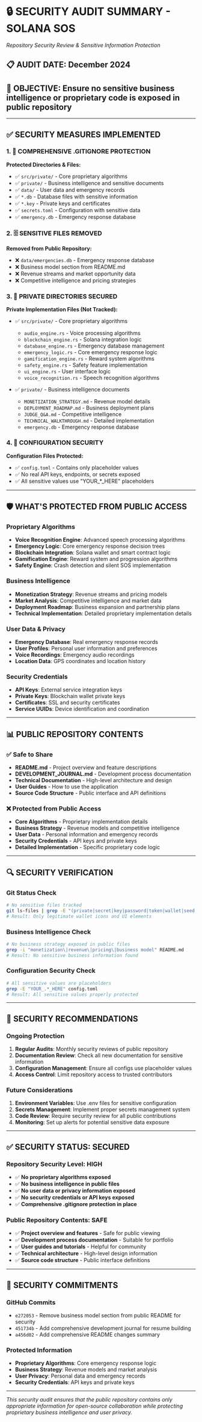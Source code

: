 # 🔒 **SECURITY AUDIT SUMMARY - SOLANA SOS**
*Repository Security Review & Sensitive Information Protection*

## 📋 **AUDIT DATE**: December 2024
## 🎯 **OBJECTIVE**: Ensure no sensitive business intelligence or proprietary code is exposed in public repository

---

## ✅ **SECURITY MEASURES IMPLEMENTED**

### **1. 🔐 COMPREHENSIVE .GITIGNORE PROTECTION**
**Protected Directories & Files:**
- ✅ `src/private/` - Core proprietary algorithms
- ✅ `private/` - Business intelligence and sensitive documents
- ✅ `data/` - User data and emergency records
- ✅ `*.db` - Database files with sensitive information
- ✅ `*.key` - Private keys and certificates
- ✅ `secrets.toml` - Configuration with sensitive data
- ✅ `emergency.db` - Emergency response database

### **2. 🗄️ SENSITIVE FILES REMOVED**
**Removed from Public Repository:**
- ❌ `data/emergencies.db` - Emergency response database
- ❌ Business model section from README.md
- ❌ Revenue streams and market opportunity data
- ❌ Competitive intelligence and pricing strategies

### **3. 📁 PRIVATE DIRECTORIES SECURED**
**Private Implementation Files (Not Tracked):**
- ✅ `src/private/` - Core proprietary algorithms
  - `audio_engine.rs` - Voice processing algorithms
  - `blockchain_engine.rs` - Solana integration logic
  - `database_engine.rs` - Emergency database management
  - `emergency_logic.rs` - Core emergency response logic
  - `gamification_engine.rs` - Reward system algorithms
  - `safety_engine.rs` - Safety feature implementation
  - `ui_engine.rs` - User interface logic
  - `voice_recognition.rs` - Speech recognition algorithms

- ✅ `private/` - Business intelligence documents
  - `MONETIZATION_STRATEGY.md` - Revenue model details
  - `DEPLOYMENT_ROADMAP.md` - Business deployment plans
  - `JUDGE_Q&A.md` - Competitive intelligence
  - `TECHNICAL_WALKTHROUGH.md` - Detailed implementation
  - `emergency.db` - Emergency response database

### **4. 🔧 CONFIGURATION SECURITY**
**Configuration Files Protected:**
- ✅ `config.toml` - Contains only placeholder values
- ✅ No real API keys, endpoints, or secrets exposed
- ✅ All sensitive values use "YOUR_*_HERE" placeholders

---

## 🛡️ **WHAT'S PROTECTED FROM PUBLIC ACCESS**

### **Proprietary Algorithms**
- **Voice Recognition Engine**: Advanced speech processing algorithms
- **Emergency Logic**: Core emergency response decision trees
- **Blockchain Integration**: Solana wallet and smart contract logic
- **Gamification Engine**: Reward system and progression algorithms
- **Safety Engine**: Crash detection and silent SOS implementation

### **Business Intelligence**
- **Monetization Strategy**: Revenue streams and pricing models
- **Market Analysis**: Competitive intelligence and market data
- **Deployment Roadmap**: Business expansion and partnership plans
- **Technical Implementation**: Detailed proprietary implementation details

### **User Data & Privacy**
- **Emergency Database**: Real emergency response records
- **User Profiles**: Personal user information and preferences
- **Voice Recordings**: Emergency audio recordings
- **Location Data**: GPS coordinates and location history

### **Security Credentials**
- **API Keys**: External service integration keys
- **Private Keys**: Blockchain wallet private keys
- **Certificates**: SSL and security certificates
- **Service UUIDs**: Device identification and coordination

---

## 📊 **PUBLIC REPOSITORY CONTENTS**

### **✅ Safe to Share**
- **README.md** - Project overview and feature descriptions
- **DEVELOPMENT_JOURNAL.md** - Development process documentation
- **Technical Documentation** - High-level architecture and design
- **User Guides** - How to use the application
- **Source Code Structure** - Public interface and API definitions

### **❌ Protected from Public Access**
- **Core Algorithms** - Proprietary implementation details
- **Business Strategy** - Revenue models and competitive intelligence
- **User Data** - Personal information and emergency records
- **Security Credentials** - API keys and private keys
- **Detailed Implementation** - Specific proprietary code logic

---

## 🔍 **SECURITY VERIFICATION**

### **Git Status Check**
```bash
# No sensitive files tracked
git ls-files | grep -E "(private|secret|key|password|token|wallet|seed|mnemonic|\.db|\.key)"
# Result: Only legitimate wallet icons and UI elements
```

### **Business Intelligence Check**
```bash
# No business strategy exposed in public files
grep -i "monetization\|revenue\|pricing\|business model" README.md
# Result: No sensitive business information found
```

### **Configuration Security Check**
```bash
# All sensitive values are placeholders
grep -E "YOUR_.*_HERE" config.toml
# Result: All sensitive values properly protected
```

---

## 🎯 **SECURITY RECOMMENDATIONS**

### **Ongoing Protection**
1. **Regular Audits**: Monthly security reviews of public repository
2. **Documentation Review**: Check all new documentation for sensitive information
3. **Configuration Management**: Ensure all configs use placeholder values
4. **Access Control**: Limit repository access to trusted contributors

### **Future Considerations**
1. **Environment Variables**: Use .env files for sensitive configuration
2. **Secrets Management**: Implement proper secrets management system
3. **Code Review**: Require security review for all public contributions
4. **Monitoring**: Set up alerts for potential sensitive data exposure

---

## ✅ **SECURITY STATUS: SECURED**

### **Repository Security Level: HIGH**
- ✅ **No proprietary algorithms exposed**
- ✅ **No business intelligence in public files**
- ✅ **No user data or privacy information exposed**
- ✅ **No security credentials or API keys exposed**
- ✅ **Comprehensive .gitignore protection in place**

### **Public Repository Contents: SAFE**
- ✅ **Project overview and features** - Safe for public viewing
- ✅ **Development process documentation** - Suitable for portfolio
- ✅ **User guides and tutorials** - Helpful for community
- ✅ **Technical architecture** - High-level design information
- ✅ **Source code structure** - Public interface definitions

---

## 🔗 **SECURITY COMMITMENTS**

### **GitHub Commits**
- `e272053` - Remove business model section from public README for security
- `451734b` - Add comprehensive development journal for resume building
- `a456d02` - Add comprehensive README changes summary

### **Protected Information**
- **Proprietary Algorithms**: Core emergency response logic
- **Business Strategy**: Revenue models and market analysis
- **User Privacy**: Personal data and emergency records
- **Security Credentials**: API keys and private keys

---

*This security audit ensures that the public repository contains only appropriate information for open-source collaboration while protecting proprietary business intelligence and user privacy.* 